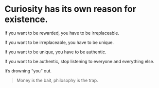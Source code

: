 

# Curiosity has its own reason for existence.


If you want to be rewarded, you have to be irreplaceable.

If you want to be irreplaceable, you have to be unique.

If you want to be unique, you have to be authentic.

If you want to be authentic, stop listening to everyone and everything else. 

It’s drowning “you” out.

> Money is the bait, philosophy is the trap.

<!--author-->
